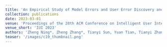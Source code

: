 ```yaml
---
title: 'An Empirical Study of Model Errors and User Error Discovery and Repair Strategies in Natural Language Database Queries'
collection: publications
date: 2023-03-01
venue: 'Proceedings of the 28th ACM Conference on Intelligent User Interfaces (IUI '23)'
venue_short: 'IUI 2023'
authors: 'Zheng Ning*, Zheng Zhang*, Tianyi Sun, Yuan Tian, Tianyi Zhang, and <b>Toby Jia-Jun Li</b>'
teaser: '/images/c19_thumbnail.png'
---
```

